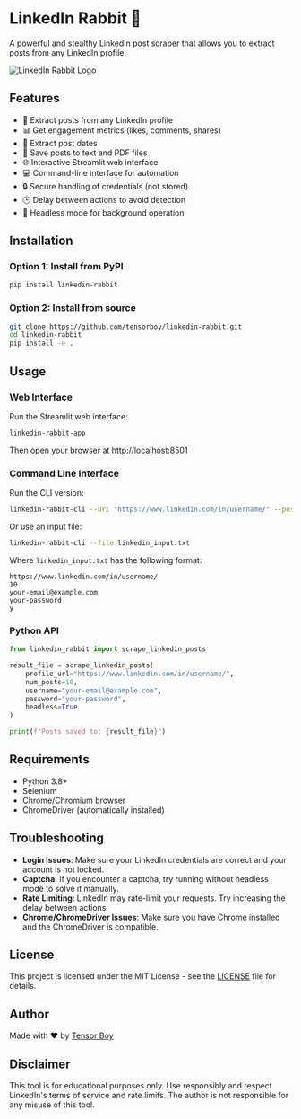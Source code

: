 # LinkedIn Rabbit 🐰

A powerful and stealthy LinkedIn post scraper that allows you to extract posts from any LinkedIn profile.

![LinkedIn Rabbit Logo](https://upload.wikimedia.org/wikipedia/commons/c/ca/LinkedIn_logo_initials.png)

## Features

- 🚀 Extract posts from any LinkedIn profile
- 📊 Get engagement metrics (likes, comments, shares)
- 📅 Extract post dates
- 📄 Save posts to text and PDF files
- 🌐 Interactive Streamlit web interface
- 💻 Command-line interface for automation
- 🔒 Secure handling of credentials (not stored)
- 🕒 Delay between actions to avoid detection
- 🤖 Headless mode for background operation

## Installation

### Option 1: Install from PyPI

```bash
pip install linkedin-rabbit
```

### Option 2: Install from source

```bash
git clone https://github.com/tensorboy/linkedin-rabbit.git
cd linkedin-rabbit
pip install -e .
```

## Usage

### Web Interface

Run the Streamlit web interface:

```bash
linkedin-rabbit-app
```

Then open your browser at http://localhost:8501

### Command Line Interface

Run the CLI version:

```bash
linkedin-rabbit-cli --url "https://www.linkedin.com/in/username/" --posts 10 --username "your-email@example.com" --password "your-password" --headless --pdf
```

Or use an input file:

```bash
linkedin-rabbit-cli --file linkedin_input.txt
```

Where `linkedin_input.txt` has the following format:
```
https://www.linkedin.com/in/username/
10
your-email@example.com
your-password
y
```

### Python API

```python
from linkedin_rabbit import scrape_linkedin_posts

result_file = scrape_linkedin_posts(
    profile_url="https://www.linkedin.com/in/username/",
    num_posts=10,
    username="your-email@example.com",
    password="your-password",
    headless=True
)

print(f"Posts saved to: {result_file}")
```

## Requirements

- Python 3.8+
- Selenium
- Chrome/Chromium browser
- ChromeDriver (automatically installed)

## Troubleshooting

- **Login Issues**: Make sure your LinkedIn credentials are correct and your account is not locked.
- **Captcha**: If you encounter a captcha, try running without headless mode to solve it manually.
- **Rate Limiting**: LinkedIn may rate-limit your requests. Try increasing the delay between actions.
- **Chrome/ChromeDriver Issues**: Make sure you have Chrome installed and the ChromeDriver is compatible.

## License

This project is licensed under the MIT License - see the [LICENSE](LICENSE) file for details.

## Author

Made with ❤️ by [Tensor Boy](https://www.instagram.com/tensor._.boy/)

## Disclaimer

This tool is for educational purposes only. Use responsibly and respect LinkedIn's terms of service and rate limits. The author is not responsible for any misuse of this tool. 